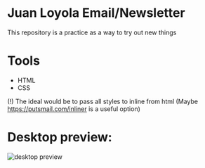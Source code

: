 # Juan Loyola Email/Newsletter
This repository is a practice as a way to try out new things

# Tools 
* HTML
* CSS

(!) The ideal would be to pass all styles to inline from html
(Maybe https://putsmail.com/inliner is a useful option)


# Desktop preview:

<img src="https://i.imgur.com/3mG0zYa.png" alt="desktop preview">
